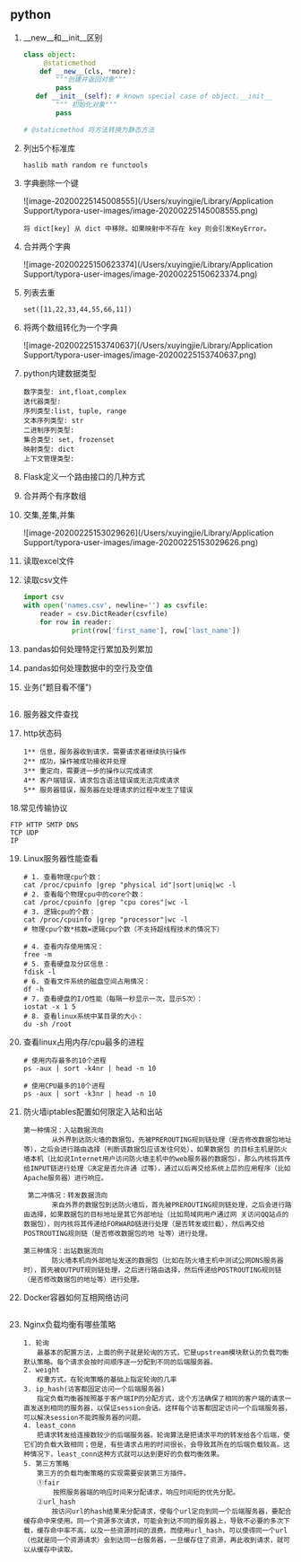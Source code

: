 ## python

1. \_\_new\_\_和\_\_init\_\_区别

   ```python
   class object:
      	@staticmethod 
       def __new__(cls, *more): 
           """创建并返回对象"""
           pass
   	  def __init__(self): # known special case of object.__init__
           """ 初始化对象"""
           pass
         
   # @staticmethod 将方法转换为静态方法
   ```

   

2. 列出5个标准库

   ```python
   haslib math random re functools
   ```

   

3. 字典删除一个键

   ![image-20200225145008555](/Users/xuyingjie/Library/Application Support/typora-user-images/image-20200225145008555.png)

   ```
   将 dict[key] 从 dict 中移除。如果映射中不存在 key 则会引发KeyError。
   ```

4. 合并两个字典

   ![image-20200225150623374](/Users/xuyingjie/Library/Application Support/typora-user-images/image-20200225150623374.png)

5. 列表去重

   ```
   set([11,22,33,44,55,66,11])
   ```

6. 将两个数组转化为一个字典

   ![image-20200225153740637](/Users/xuyingjie/Library/Application Support/typora-user-images/image-20200225153740637.png)

7. python内建数据类型

   ```
   数字类型: int,float,complex
   迭代器类型: 
   序列类型:list, tuple, range
   文本序列类型: str
   二进制序列类型:
   集合类型: set, frozenset
   映射类型: dict
   上下文管理类型:
   ```

8. Flask定义一个路由接口的几种方式

   

9. 合并两个有序数组

   

10. 交集,差集,并集

    ![image-20200225153029626](/Users/xuyingjie/Library/Application Support/typora-user-images/image-20200225153029626.png)

11. 读取excel文件

12. 读取csv文件

    ```python
    import csv
    with open('names.csv', newline='') as csvfile:
        reader = csv.DictReader(csvfile) 
        for row in reader:
        		print(row['first_name'], row['last_name'])
    ```

    

13. pandas如何处理特定行累加及列累加

14. pandas如何处理数据中的空行及空值

15. 业务("题目看不懂")

    ```python
    
    ```

    

16. 服务器文件查找

17. http状态码

    ```
    1**	信息，服务器收到请求，需要请求者继续执行操作
    2**	成功，操作被成功接收并处理
    3**	重定向，需要进一步的操作以完成请求
    4**	客户端错误，请求包含语法错误或无法完成请求
    5**	服务器错误，服务器在处理请求的过程中发生了错误
    ```

    

18.常见传输协议

```
FTP HTTP SMTP DNS
TCP UDP
IP
```

19. Linux服务器性能查看

    ```shell
    # 1. 查看物理cpu个数：
    cat /proc/cpuinfo |grep "physical id"|sort|uniq|wc -l
    # 2. 查看每个物理cpu中的core个数：
    cat /proc/cpuinfo |grep "cpu cores"|wc -l
    # 3. 逻辑cpu的个数：
    cat /proc/cpuinfo |grep "processor"|wc -l
    # 物理cpu个数*核数=逻辑cpu个数（不支持超线程技术的情况下）
    
    # 4. 查看内存使用情况：
    free -m
    # 5. 查看硬盘及分区信息：
    fdisk -l
    # 6. 查看文件系统的磁盘空间占用情况：
    df -h
    # 7. 查看硬盘的I/O性能（每隔一秒显示一次，显示5次）：
    iostat -x 1 5
    # 8. 查看linux系统中某目录的大小：
    du -sh /root
    
    ```

     

20. 查看linux占用内存/cpu最多的进程

    ```shell
    # 使用内存最多的10个进程     
    ps -aux | sort -k4nr | head -n 10
     
    # 使用CPU最多的10个进程     
    ps -aux | sort -k3nr | head -n 10
    ```

21. 防火墙iptables配置如何限定入站和出站

    ```
    第一种情况：入站数据流向
           从外界到达防火墙的数据包，先被PREROUTING规则链处理（是否修改数据包地址等），之后会进行路由选择（判断该数据包应该发往何处），如果数据包 的目标主机是防火墙本机（比如说Internet用户访问防火墙主机中的web服务器的数据包），那么内核将其传给INPUT链进行处理（决定是否允许通 过等），通过以后再交给系统上层的应用程序（比如Apache服务器）进行响应。
           
     第二冲情况：转发数据流向
           来自外界的数据包到达防火墙后，首先被PREROUTING规则链处理，之后会进行路由选择，如果数据包的目标地址是其它外部地址（比如局域网用户通过网 关访问QQ站点的数据包），则内核将其传递给FORWARD链进行处理（是否转发或拦截），然后再交给POSTROUTING规则链（是否修改数据包的地 址等）进行处理。
           
    第三种情况：出站数据流向
           防火墙本机向外部地址发送的数据包（比如在防火墙主机中测试公网DNS服务器时），首先被OUTPUT规则链处理，之后进行路由选择，然后传递给POSTROUTING规则链（是否修改数据包的地址等）进行处理。
    
    ```

22. Docker容器如何互相网络访问

    ```
    
    ```

23. Nginx负载均衡有哪些策略

    ```
    1. 轮询
    　　最基本的配置方法，上面的例子就是轮询的方式，它是upstream模块默认的负载均衡默认策略。每个请求会按时间顺序逐一分配到不同的后端服务器。
    2. weight
    　　权重方式，在轮询策略的基础上指定轮询的几率
    3. ip_hash(访客都固定访问一个后端服务器)
    　　指定负载均衡器按照基于客户端IP的分配方式，这个方法确保了相同的客户端的请求一直发送到相同的服务器，以保证session会话。这样每个访客都固定访问一个后端服务器，可以解决session不能跨服务器的问题。
    4. least_conn
    　　把请求转发给连接数较少的后端服务器。轮询算法是把请求平均的转发给各个后端，使它们的负载大致相同；但是，有些请求占用的时间很长，会导致其所在的后端负载较高。这种情况下，least_conn这种方式就可以达到更好的负载均衡效果。
    5. 第三方策略
    　　第三方的负载均衡策略的实现需要安装第三方插件。
    　　①fair
    　　    按照服务器端的响应时间来分配请求，响应时间短的优先分配。
    　　②url_hash
           按访问url的hash结果来分配请求，使每个url定向到同一个后端服务器，要配合缓存命中来使用。同一个资源多次请求，可能会到达不同的服务器上，导致不必要的多次下载，缓存命中率不高，以及一些资源时间的浪费。而使用url_hash，可以使得同一个url（也就是同一个资源请求）会到达同一台服务器，一旦缓存住了资源，再此收到请求，就可以从缓存中读取。
       
    ```

    